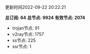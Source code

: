 更新时间2022-09-22 20:22:21

**总订阅: 64**
**总节点: 9924**
**有效节点: 2074**
- trojan节点: 91
- v2ray节点: 1757
- ss节点: 225
- ssr节点: 1
